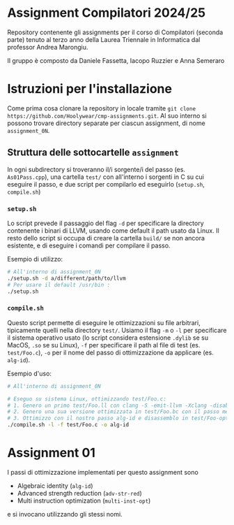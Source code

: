 # Assignment Compilatori 2024/25
Repository contenente gli assignments per il corso di Compilatori (seconda parte) tenuto al terzo anno della Laurea Triennale in Informatica dal professor Andrea Marongiu.

Il gruppo è composto da Daniele Fassetta, Iacopo Ruzzier e Anna Semeraro

# Istruzioni per l'installazione

Come prima cosa clonare la repository in locale tramite `git clone https://github.com/Hoolywear/cmp-assignments.git`. Al suo interno si possono trovare directory separate per ciascun assignment, di nome `assignment_0N`.

## Struttura delle sottocartelle `assignment`

In ogni subdirectory si troveranno il/i sorgente/i del passo (es. `As01Pass.cpp`), una cartella `test/` con all'interno i sorgenti in C su cui eseguire il passo, e due script per compilarlo ed eseguirlo (`setup.sh`, `compile.sh`)

### `setup.sh`

Lo script prevede il passaggio del flag `-d` per specificare la directory contenente i binari di LLVM, usando come default il path usato da Linux. Il resto dello script si occupa di creare la cartella `build/` se non ancora esistente, e di eseguire i comandi per compilare il passo.

Esempio di utilizzo:

```bash
# All'interno di assignment_0N
./setup.sh -d a/different/path/to/llvm
# Per usare il default /usr/bin :
./setup.sh
```

### `compile.sh`

Questo script permette di eseguire le ottimizzazioni su file arbitrari, tipicamente quelli nella directory `test/`. Usiamo il flag `-m` o `-l` per specificare il sistema operativo usato (lo script considera estensione `.dylib` se su MacOS, `.so` se su Linux), `-f` per specificare il path al file di test (es. `test/Foo.c`), `-o` per il nome del passo di ottimizzazione da applicare (es. `alg-id`).

Esempio d'uso:
```bash
# All'interno di assignment_0N

# Eseguo su sistema Linux, ottimizzando test/Foo.c:
# 1. Genero un primo test/Foo.ll con clang -S -emit-llvm -Xclang -disable-O0-optnone -O0 ...
# 2. Genero una sua versione ottimizzata in test/Foo.bc con il passo mem2reg di opt
# 3. Ottimizzo con il nostro passo alg-id e disassemblo in test/Foo-opt.ll
./compile.sh -l -f test/Foo.c -o alg-id
```

# Assignment 01

I passi di ottimizzazione implementati per questo assignment sono
- Algebraic identity (`alg-id`)
- Advanced strength reduction (`adv-str-red`)
- Multi instruction optimization (`multi-inst-opt`)

e si invocano utilizzando gli stessi nomi.